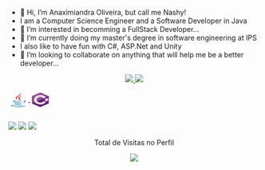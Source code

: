- 👋 Hi, I’m Anaximiandra Oliveira, but call me Nashy! 
- I am a Computer Science Engineer and a Software Developer in Java 
- 👀 I’m interested in becomming a FullStack Developer...
- 🌱 I’m currently doing my master's degree in software engineering at IPS
- I also like to have fun with C#, ASP.Net and Unity
- 💞️ I’m looking to collaborate on anything that will help me be a better developer...




<div align="center">
  <a href="https://github.com/AnaximiandraOLiveira">
  <img height="180em" src="https://github-readme-stats.vercel.app/api?username=AnaximiandraOLiveira&show_icons=true&theme=dracula&include_all_commits=true&count_private=true"/>
  <img height="180em" src="https://github-readme-stats.vercel.app/api/top-langs/?username=AnaximiandraOLiveira&layout=compact&langs_count=7&theme=dracula"/>
 </div>

  <div style="display: inline_block"><br>
  <img align="center" alt="AnaximiandraOLiveira-JAVA" height="30" width="40" src="https://raw.githubusercontent.com/devicons/devicon/master/icons/java/java-original.svg">
  <img align="center" alt="AnaximiandraOLiveira-Csharp" height="30" width="40" src="https://raw.githubusercontent.com/devicons/devicon/master/icons/csharp/csharp-original.svg">
 </div>    
  
  ##
    
  
  <div> 
  <a href="https://instagram.com/nashy_oliveira" target="_blank"><img src="https://img.shields.io/badge/-Instagram-%23E4405F?style=for-the-badge&logo=instagram&logoColor=white" target="_blank"></a>
  <a href = "mailto:anaximiandra@gmail.com"><img src="https://img.shields.io/badge/-Gmail-%23333?style=for-the-badge&logo=gmail&logoColor=white" target="_blank"></a>
  <a href="https://www.linkedin.com/in/anaximiandra-oliveira-21a1391b9?lipi=urn%3Ali%3Apage%3Ad_flagship3_profile_view_base_contact_details%3BqIn1jJ5NR3yyljKANy3kpw%3D%3D" target="_blank"><img src="https://img.shields.io/badge/-LinkedIn-%230077B5?style=for-the-badge&logo=linkedin&logoColor=white" target="_blank"></a> 
    
  
</div>
  
  <p align="center"> Total de Visitas no Perfil </p>
<p align="center">   <img alingn="center" src="https://profile-counter.glitch.me/AnaximiandraOliveira/count.svg" /></p>


